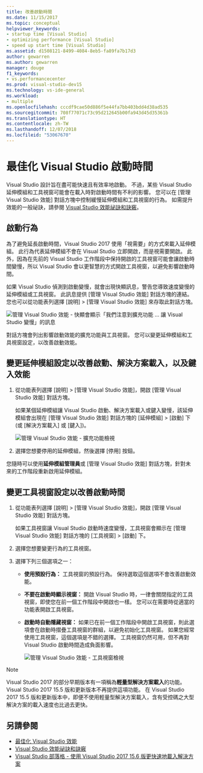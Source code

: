 ```yaml
---
title: 改善啟動時間
ms.date: 11/15/2017
ms.topic: conceptual
helpviewer_keywords:
- startup time [Visual Studio]
- optimizing performance [Visual Studio]
- speed up start time [Visual Studio]
ms.assetid: d1508121-8499-4084-8eb5-fa89fa7b17d3
author: gewarren
ms.author: gewarren
manager: douge
f1_keywords:
- vs.performancecenter
ms.prod: visual-studio-dev15
ms.technology: vs-ide-general
ms.workload:
- multiple
ms.openlocfilehash: cccdf9cae50d886f5e44fa7bb403bdd4d38ad535
ms.sourcegitcommit: 708f77071c73c95d212645b00fa943d45d35361b
ms.translationtype: HT
ms.contentlocale: zh-TW
ms.lasthandoff: 12/07/2018
ms.locfileid: "53067670"
---
```

# <a name="optimize-visual-studio-startup-time"></a>最佳化 Visual Studio 啟動時間

Visual Studio 設計旨在盡可能快速且有效率地啟動。 不過，某些 Visual Studio 延伸模組和工具視窗可能會在載入時對啟動時間有不利的影響。 您可以在 [管理 Visual Studio 效能] 對話方塊中控制緩慢延伸模組和工具視窗的行為。 如需提升效能的一般祕訣，請參閱 [Visual Studio 效能祕訣和訣竅](../ide/visual-studio-performance-tips-and-tricks.md)。

## <a name="startup-behavior"></a>啟動行為

為了避免延長啟動時間，Visual Studio 2017 使用「視需要」的方式來載入延伸模組。 此行為代表延伸模組不會在 Visual Studio 立即開啟，而是視需要開啟。 此外，因為在先前的 Visual Studio 工作階段中保持開啟的工具視窗可能會讓啟動時間變慢，所以 Visual Studio 會以更智慧的方式開啟工具視窗，以避免影響啟動時間。

如果 Visual Studio 偵測到啟動變慢，就會出現快顯訊息，警告您導致速度變慢的延伸模組或工具視窗。 此訊息提供 [管理 Visual Studio 效能] 對話方塊的連結。 您也可以從功能表列選擇 [說明] > [管理 Visual Studio 效能] 來存取此對話方塊。

![管理 Visual Studio 效能 - 快顯會顯示「我們注意到擴充功能 ... 讓 Visual Studio 變慢」的訊息](../ide/media/vside_perfdialog_popup.png)

對話方塊會列出影響啟動效能的擴充功能與工具視窗。 您可以變更延伸模組和工具視窗設定，以改善啟動效能。

## <a name="a-nameextensions-to-change-extension-settings-to-improve-startup-solution-load-and-typing-performance"></a><a name="extensions" />變更延伸模組設定以改善啟動、解決方案載入，以及鍵入效能

1. 從功能表列選擇 [說明] > [管理 Visual Studio 效能]，開啟 [管理 Visual Studio 效能] 對話方塊。

    如果某個延伸模組讓 Visual Studio 啟動、解決方案載入或鍵入變慢，該延伸模組會出現在 [管理 Visual Studio 效能] 對話方塊的 [延伸模組] > [啟動] 下 (或 [解決方案載入] 或 [鍵入])。

    ![管理 Visual Studio 效能 - 擴充功能檢視](../ide/media/vside_perfdialog_extensions.png)

2. 選擇您想要停用的延伸模組，然後選擇 [停用] 按鈕。

您隨時可以使用**延伸模組管理員**或 [管理 Visual Studio 效能] 對話方塊，針對未來的工作階段重新啟用延伸模組。

## <a name="a-nametool-windows-to-change-tool-window-settings-to-improve-startup-time"></a><a name="tool-windows" />變更工具視窗設定以改善啟動時間

1. 從功能表列選擇 [說明] > [管理 Visual Studio 效能]，開啟 [管理 Visual Studio 效能] 對話方塊。

    如果工具視窗讓 Visual Studio 啟動時速度變慢，工具視窗會顯示在 [管理 Visual Studio 效能] 對話方塊的 [工具視窗] > [啟動] 下。

2. 選擇您想要變更行為的工具視窗。

3. 選擇下列三個選項之一：

   - **使用預設行為：** 工具視窗的預設行為。 保持選取這個選項不會改善啟動效能。

   - **不要在啟動時顯示視窗：** 開啟 Visual Studio 時，一律會關閉指定的工具視窗，即使您在前一個工作階段中開啟也一樣。 您可以在需要時從適當的功能表開啟工具視窗。

   - **啟動時自動隱藏視窗：** 如果已在前一個工作階段中開啟工具視窗，則此選項會在啟動時摺疊工具視窗的群組，以避免初始化工具視窗。 如果您經常使用工具視窗，這個選項是不錯的選擇。 工具視窗仍然可用，但不再對 Visual Studio 啟動時間造成負面影響。

     ![管理 Visual Studio 效能 - 工具視窗檢視](../ide/media/vside_perfdialog_toolwindows.png)

> [!NOTE]
> Visual Studio 2017 的部分早期版本有一項稱為**輕量型解決方案載入**的功能。 Visual Studio 2017 15.5 版和更新版本不再提供這項功能。 在 Visual Studio 2017 15.5 版和更新版本中，即便不使用輕量型解決方案載入，含有受控碼之大型解決方案的載入速度也比過去更快。

## <a name="see-also"></a>另請參閱

- [最佳化 Visual Studio 效能](../ide/optimize-visual-studio-performance.md)
- [Visual Studio 效能祕訣和訣竅](../ide/visual-studio-performance-tips-and-tricks.md)
- [Visual Studio 部落格 - 使用 Visual Studio 2017 15.6 版更快速地載入解決方案](https://blogs.msdn.microsoft.com/visualstudio/2018/04/04/load-solutions-faster-with-visual-studio-2017-version-15-6/)
